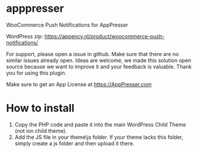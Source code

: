 # apppresser
WooCommerce Push Notifications for AppPresser

WordPress zip: https://appency.nl/product/woocommerce-push-notifications/

For support, please open a issue in github. Make sure that there are no similar issues already open. Ideas are welcome, we made this solution open source because we want to improve it and your feedback is valuable. Thank you for using this plugin.

Make sure to get an App License at https://AppPresser.com

# How to install
1. Copy the PHP code and paste it into the main WordPress Child Theme (not ion child theme).
2. Add the JS file in your theme\js folder. If your theme lacks this folder, simply create a js folder and then upload it there.
